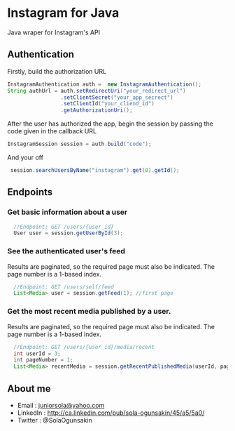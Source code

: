 Instagram for Java
==============
Java wraper for Instagram's API

## Authentication
 Firstly, build the authorization URL
```java
InstagramAuthentication auth =  new InstagramAuthentication();
String authUrl = auth.setRedirectUri("your_redirect_url")
  			 	 .setClientSecret("your_app_secrect")
  			 	 .setClientId("your_cliend_id")
  			 	 .getAuthorizationUri();
```
 After the user has authorized the app, begin the session by passing the code given in the callback URL
```java
InstagramSession session = auth.build("code");
```
 And your off
```java 
 session.searchUsersByName("instagram").get(0).getId();
``` 
## Endpoints

### Get basic information about a user 
```java
  //Endpoint: GET /users/{user_id}
  User user = session.getUserById(3);
```

### See the authenticated user's feed
Results are paginated, so the required page must also be indicated. The page number is a 1-based index.
```java
  //Endpoint: GET /users/self/feed
  List<Media> user = session.getFeed(1); //first page
```

### Get the most recent media published by a user.
Results are paginated, so the required page must also be indicated. The page number is a 1-based index.
```java
  //Endpoint: GET /users/{user_id}/media/recent
  int userId = 3;
  int pageNumber = 1;
  List<Media> recentMedia = session.getRecentPublishedMedia(userId, pageNumber);
```
## About me
* Email : juniorsola@yahoo.com
* LinkedIn : http://ca.linkedin.com/pub/sola-ogunsakin/45/a5/5a0/
* Twitter : @SolaOgunsakin
